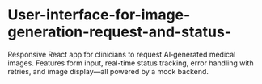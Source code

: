 # User-interface-for-image-generation-request-and-status-
Responsive React app for clinicians to request AI‑generated medical images. Features form input, real-time status tracking, error handling with retries, and image display—all powered by a mock backend.
